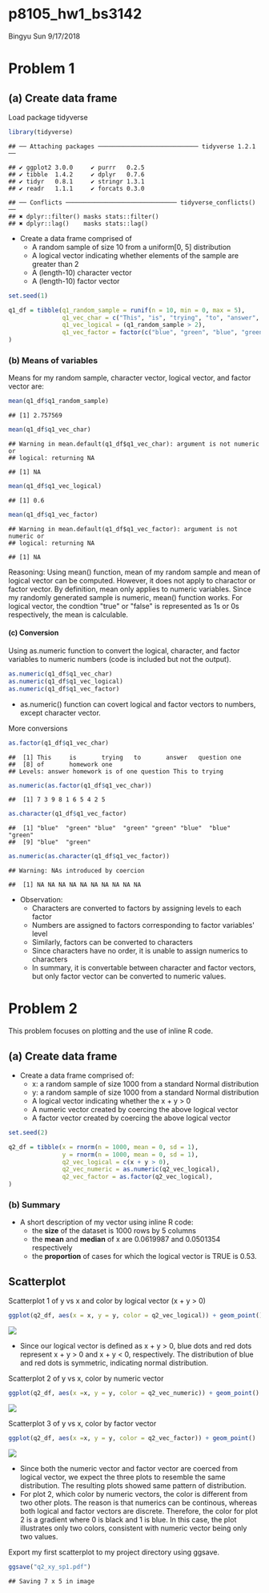p8105\_hw1\_bs3142
================
Bingyu Sun
9/17/2018

Problem 1
=========

(a) Create data frame
---------------------

Load package tidyverse

``` r
library(tidyverse)
```

    ## ── Attaching packages ──────────────────────────── tidyverse 1.2.1 ──

    ## ✔ ggplot2 3.0.0     ✔ purrr   0.2.5
    ## ✔ tibble  1.4.2     ✔ dplyr   0.7.6
    ## ✔ tidyr   0.8.1     ✔ stringr 1.3.1
    ## ✔ readr   1.1.1     ✔ forcats 0.3.0

    ## ── Conflicts ─────────────────────────────── tidyverse_conflicts() ──
    ## ✖ dplyr::filter() masks stats::filter()
    ## ✖ dplyr::lag()    masks stats::lag()

-   Create a data frame comprised of
    -   A random sample of size 10 from a uniform\[0, 5\] distribution
    -   A logical vector indicating whether elements of the sample are greater than 2
    -   A (length-10) character vector
    -   A (length-10) factor vector

``` r
set.seed(1)

q1_df = tibble(q1_random_sample = runif(n = 10, min = 0, max = 5),
               q1_vec_char = c("This", "is", "trying", "to", "answer", "question", "one", "of", "homework", "one"),
               q1_vec_logical = (q1_random_sample > 2),
               q1_vec_factor = factor(c("blue", "green", "blue", "green", "green", "blue", "blue", "green", "blue", "green"))
)
```

### (b) Means of variables

Means for my random sample, character vector, logical vector, and factor vector are:

``` r
mean(q1_df$q1_random_sample)
```

    ## [1] 2.757569

``` r
mean(q1_df$q1_vec_char)
```

    ## Warning in mean.default(q1_df$q1_vec_char): argument is not numeric or
    ## logical: returning NA

    ## [1] NA

``` r
mean(q1_df$q1_vec_logical)
```

    ## [1] 0.6

``` r
mean(q1_df$q1_vec_factor)
```

    ## Warning in mean.default(q1_df$q1_vec_factor): argument is not numeric or
    ## logical: returning NA

    ## [1] NA

Reasoning: Using mean() function, mean of my random sample and mean of logical vector can be computed. However, it does not apply to charactor or factor vector. By definition, mean only applies to numeric variables. Since my randomly generated sample is numeric, mean() function works. For logical vector, the condtion "true" or "false" is represented as 1s or 0s respectively, the mean is calculable.

#### (c) Conversion

Using as.numeric function to convert the logical, character, and factor variables to numeric numbers (code is included but not the output).

``` r
as.numeric(q1_df$q1_vec_char)
as.numeric(q1_df$q1_vec_logical)
as.numeric(q1_df$q1_vec_factor)
```

-   as.numeric() function can covert logical and factor vectors to numbers, except character vector.

More conversions

``` r
as.factor(q1_df$q1_vec_char)
```

    ##  [1] This     is       trying   to       answer   question one     
    ##  [8] of       homework one     
    ## Levels: answer homework is of one question This to trying

``` r
as.numeric(as.factor(q1_df$q1_vec_char))
```

    ##  [1] 7 3 9 8 1 6 5 4 2 5

``` r
as.character(q1_df$q1_vec_factor)
```

    ##  [1] "blue"  "green" "blue"  "green" "green" "blue"  "blue"  "green"
    ##  [9] "blue"  "green"

``` r
as.numeric(as.character(q1_df$q1_vec_factor))
```

    ## Warning: NAs introduced by coercion

    ##  [1] NA NA NA NA NA NA NA NA NA NA

-   Observation:
    -   Characters are converted to factors by assigning levels to each factor
    -   Numbers are assigned to factors corresponding to factor variables' level
    -   Similarly, factors can be converted to characters
    -   Since characters have no order, it is unable to assign numerics to characters
    -   In summary, it is convertable between character and factor vectors, but only factor vector can be converted to numeric values.

Problem 2
=========

This problem focuses on plotting and the use of inline R code.

(a) Create data frame
---------------------

-   Create a data frame comprised of:
    -   x: a random sample of size 1000 from a standard Normal distribution
    -   y: a random sample of size 1000 from a standard Normal distribution
    -   A logical vector indicating whether the x + y &gt; 0
    -   A numeric vector created by coercing the above logical vector
    -   A factor vector created by coercing the above logical vector

``` r
set.seed(2)

q2_df = tibble(x = rnorm(n = 1000, mean = 0, sd = 1),
               y = rnorm(n = 1000, mean = 0, sd = 1),
               q2_vec_logical = c(x + y > 0),
               q2_vec_numeric = as.numeric(q2_vec_logical),
               q2_vec_factor = as.factor(q2_vec_logical),
)
```

### (b) Summary

-   A short description of my vector using inline R code:
    -   the **size** of the dataset is 1000 rows by 5 columns
    -   the **mean** and **median** of x are 0.0619987 and 0.0501354 respectively
    -   the **proportion** of cases for which the logical vector is TRUE is 0.53.

Scatterplot
-----------

Scatterplot 1 of y vs x and color by logical vector (x + y &gt; 0)

``` r
ggplot(q2_df, aes(x = x, y = y, color = q2_vec_logical)) + geom_point()
```

![](p8105_hw1_bs3142_files/figure-markdown_github/plot1-1.png)

-   Since our logical vector is defined as x + y &gt; 0, blue dots and red dots represent x + y &gt; 0 and x + y &lt; 0, respectively. The distribution of blue and red dots is symmetric, indicating normal distribution.

Scatterplot 2 of y vs x, color by numeric vector

``` r
ggplot(q2_df, aes(x =x, y = y, color = q2_vec_numeric)) + geom_point()
```

![](p8105_hw1_bs3142_files/figure-markdown_github/plot2-1.png)

Scatterplot 3 of y vs x, color by factor vector

``` r
ggplot(q2_df, aes(x =x, y = y, color = q2_vec_factor)) + geom_point()
```

![](p8105_hw1_bs3142_files/figure-markdown_github/plot3-1.png)

-   Since both the numeric vector and factor vector are coerced from logical vector, we expect the three plots to resemble the same distribution. The resulting plots showed same pattern of distribution.
-   For plot 2, which color by numeric vectors, the color is different from two other plots. The reason is that numerics can be continous, whereas both logical and factor vectors are discrete. Therefore, the color for plot 2 is a gradient where 0 is black and 1 is blue. In this case, the plot illustrates only two colors, consistent with numeric vector being only two values.

Export my first scatterplot to my project directory using ggsave.

``` r
ggsave("q2_xy_sp1.pdf")
```

    ## Saving 7 x 5 in image
